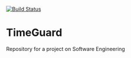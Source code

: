 [![Build Status](https://travis-ci.org/kswierad/TimeGuard.png)](https://travis-ci.org/kswierad/TimeGuard)

# TimeGuard
Repository for a project on Software Engineering
